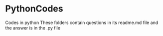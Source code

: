# PythonCodes
Codes in python
These folders contain questions in its readme.md file and the answer is in the <foldername>.py file
